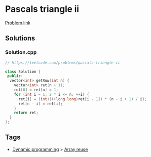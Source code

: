 # Pascals triangle ii

[Problem link](https://leetcode.com/problems/pascals-triangle-ii)

## Solutions


### Solution.cpp
```cpp
// https://leetcode.com/problems/pascals-triangle-ii

class Solution {
 public:
  vector<int> getRow(int n) {
    vector<int> ret(n + 1);
    ret[0] = ret[n] = 1;
    for (int i = 1; 2 * i <= n; ++i) {
      ret[i] = (int)(((long long)ret[i - 1]) * (n - i + 1) / i);
      ret[n - i] = ret[i];
    }
    return ret;
  }
};
```
## Tags

* [Dynamic programming](/README.md#Dynamic_programming) > [Array reuse](/README.md#Dynamic_programming-Array_reuse)
